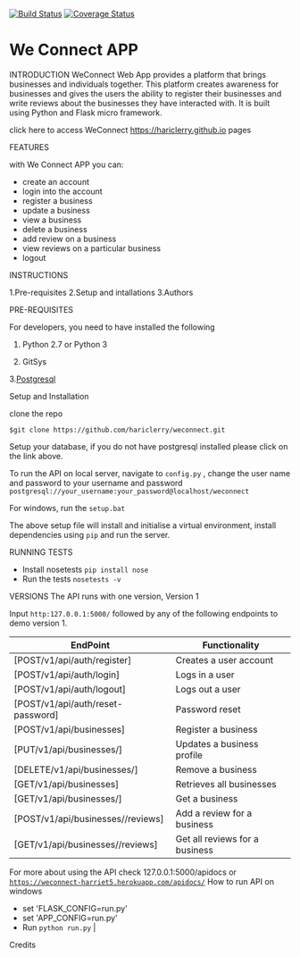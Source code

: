 
[![Build Status](https://travis-ci.org/hariclerry/weconnect.svg?branch=fearture_challenge3_api)](https://travis-ci.org/hariclerry/weconnect)
[![Coverage Status](https://coveralls.io/repos/github/hariclerry/weconnect/badge.svg?branch=fearture_challenge3_api)](https://coveralls.io/github/hariclerry/weconnect?branch=fearture_challenge3_api)
# We Connect APP
INTRODUCTION
WeConnect Web App provides a platform that brings businesses and individuals together. 
This platform creates awareness for businesses and gives the users the ability to register their businesses and write reviews about the businesses they have interacted with. It is built using Python and Flask micro framework.

click here to access WeConnect https://hariclerry.github.io pages


FEATURES

with We Connect APP you can:
* create an account
* login into the account
* register a business
* update a business
* view a business
* delete a business
* add review on a business
* view reviews on a particular business
* logout

INSTRUCTIONS

1.Pre-requisites
2.Setup and intallations
3.Authors


PRE-REQUISITES

For developers, you need to have installed the following

1. Python 2.7 or Python 3

2. GitSys

3.[Postgresql](https://www.postgresql.org/download/)

Setup and Installation

clone the repo

`$git clone https://github.com/hariclerry/weconnect.git`

Setup your database, if you do not have postgresql installed please click on the 
link above.

To run the API on local server, navigate to `config.py` , change the user name and password to your username and password 
`postgresql://your_username:your_password@localhost/weconnect` 

For windows, run the 
`setup.bat`

The above setup file will install and initialise a virtual environment, install dependencies using `pip`
and run the server.

RUNNING TESTS
* Install nosetests `pip install nose`
* Run the tests `nosetests -v`

VERSIONS
The API runs with one version, Version 1 

Input `http:127.0.0.1:5000/` followed by any of the following endpoints to demo version 1.

|EndPoint|Functionality|
|---------|------------|
|[POST/v1/api/auth/register]|Creates a user account|
|[POST/v1/api/auth/login]|Logs in a user|
|[POST/v1/api/auth/logout]|Logs out a user|
|[POST/v1/api/auth/reset-password]|Password reset|
|[POST/v1/api/businesses]|Register a business|
|[PUT/v1/api/businesses/<id>]|Updates a business profile|
|[DELETE/v1/api/businesses/<id>]|Remove a business|
|[GET/v1/api/businesses]|Retrieves all businesses|
|[GET/v1/api/businesses/<id>]|Get a business|
|[POST/v1/api/businesses/<id>/reviews]|Add a review for a business|
|[GET/v1/api/businesses/<id>/reviews]|Get all reviews for a business|


For more about using the API check 127.0.0.1:5000/apidocs or [`https://weconnect-harriet5.herokuapp.com/apidocs/`](https://weconnect-harriet5.herokuapp.com/apidocs/)
How to run API on windows
* set 'FLASK_CONFIG=run.py'
* set 'APP_CONFIG=run.py'
* Run  `python run.py`
   |

Credits

[1]: https://github.com/hariclerry
